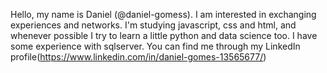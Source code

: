 Hello, my name is Daniel (@daniel-gomess). I am interested in exchanging experiences and networks. I'm studying javascript, css and html, and whenever possible I try to learn a little python and data science too. I have some experience with sqlserver.
You can find me through my LinkedIn profile(https://www.linkedin.com/in/daniel-gomes-13565677/)

<!---
daniel-gomess/daniel-gomess is a ✨ special ✨ repository because its `README.md` (this file) appears on your GitHub profile.
You can click the Preview link to take a look at your changes.
--->
